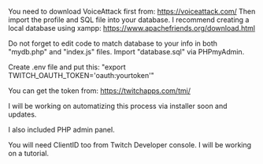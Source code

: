 You need to download VoiceAttack first from:
https://voiceattack.com/
Then import the profile and SQL file into your database.
I recommend creating a local database using xampp:
https://www.apachefriends.org/download.html

Do not forget to edit code to match database to your info in both "mydb.php" and "index.js" files.
Import "database.sql" via PHPmyAdmin.

Create .env file and put this:
"export TWITCH_OAUTH_TOKEN='oauth:yourtoken'"

You can get the token from:
https://twitchapps.com/tmi/

I will be working on automatizing this process via installer soon and updates.

I also included PHP admin panel.

You will need ClientID too from Twitch Developer console.
I will be working on a tutorial.